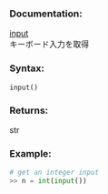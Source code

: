 ### Documentation:
[input](https://docs.python.org/ja/3/library/functions.html#input)  
キーボード入力を取得

### Syntax:
```input()```

### Returns:
str

### Example: 
```python
# get an integer input 
>> n = int(input())
```
